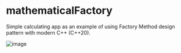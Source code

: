 # mathematicalFactory
Simple calculating app as an example of using Factory Method design pattern with modern C++ (C++20).

![image](https://github.com/michaladamcichy/mathematicalFactory/assets/33597927/2b67bb26-0271-4636-9a24-1946ab0ee09d)

